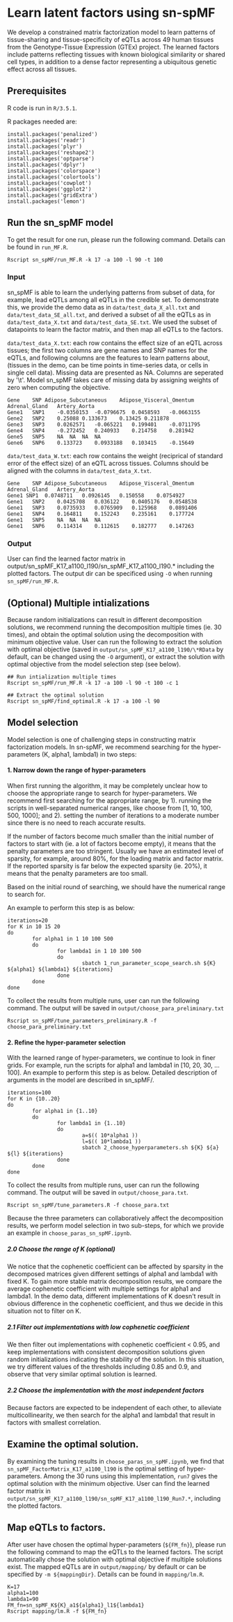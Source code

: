 
# Learn latent factors using sn-spMF
We develop a constrained matrix factorization model to learn patterns of tissue-sharing and tissue-specificity of eQTLs across 49 human tissues from the Genotype-Tissue Expression (GTEx) project. The learned factors include patterns reflecting tissues with known biological similarity or shared cell types, in addition to a dense factor representing a ubiquitous genetic effect across all tissues.

## Prerequisites
R code is run in ```R/3.5.1```. 

R packages needed are:
```
install.packages('penalized')
install.packages('readr')
install.packages('plyr')
install.packages('reshape2')
install.packages('optparse')
install.packages('dplyr')
install.packages('colorspace')
install.packages('colortools')
install.packages('cowplot')
install.packages('ggplot2')
install.packages('gridExtra')
install.packages('lemon')
```

## Run the sn_spMF model
To get the result for one run, please run the following command. Details can be found in ```run_MF.R```.
```
Rscript sn_spMF/run_MF.R -k 17 -a 100 -l 90 -t 100
```

### Input

sn_spMF is able to learn the underlying patterns from subset of data, for example, lead eQTLs among all eQTLs in the credible set. To demonstrate this, we provide the demo data as in ```data/test_data_X_all.txt``` and ```data/test_data_SE_all.txt```, and derived a subset of all the eQTLs as in ```data/test_data_X.txt``` and ```data/test_data_SE.txt```. We used the subset of datapoints to learn the factor matrix, and then map all eQTLs to the factors.

```data/test_data_X.txt```: each row contains the effect size of an eQTL across tissues; the first two columns are gene names and SNP names for the eQTLs, and following columns are the features to learn patterns about, (tissues in the demo, can be time points in time-series data, or cells in single cell data). Missing data are presented as NA. Columns are seperated by '\t'. Model sn_spMF takes care of missing data by assigning weights of zero when computing the objective.

```
Gene	SNP	Adipose_Subcutaneous	Adipose_Visceral_Omentum	Adrenal_Gland	Artery_Aorta
Gene1	SNP1	-0.0350153	-0.0796675	0.0458593	-0.0663155
Gene2	SNP2	0.25088	0.133673	0.13425	0.211878
Gene3	SNP3	0.0262571	-0.065221	0.199401	-0.0711795
Gene4	SNP4	-0.272452	0.240933	0.214758	0.281942
Gene5	SNP5	NA	NA	NA	NA
Gene6	SNP6	0.133723	0.0933188	0.103415	-0.15649
```


```data/test_data_W.txt```: each row contains the weight (reciprical of standard error of the effect size) of an eQTL across tissues. Columns should be aligned with the columns in ```data/test_data_X.txt```.

```
Gene	SNP	Adipose_Subcutaneous	Adipose_Visceral_Omentum	Adrenal_Gland	Artery_Aorta
Gene1 SNP1	0.0748711	0.0926145	0.150558	0.0754927
Gene1	SNP2	0.0425708	0.036122	0.0405176	0.0548538
Gene1	SNP3	0.0735933	0.0765909	0.125968	0.0891406
Gene1	SNP4	0.164811	0.152243	0.235161	0.177724
Gene1	SNP5	NA	NA	NA	NA
Gene1	SNP6	0.114314	0.112615	0.182777	0.147263
```

### Output

User can find the learned factor matrix in output/sn_spMF_K17_a1100_l190/sn_spMF_K17_a1100_l190.\* including the plotted factors. The output dir can be specificed using ```-O``` when running  ```sn_spMF/run_MF.R```.


## (Optional) Multiple intializations

Because random initializations can result in different decomposition solutions, we recommend running the decomposition multiple times (ie. 30 times), and obtain the optimal solution using the decomposition with minimum objective value. User can run the following to extract the solution with optimal objective (saved in ```output/sn_spMF_K17_a1100_l190/\*RData``` by default, can be changed using the ```-O``` argument), or extract the solution with optimal objective from the model selection step (see below).

```
## Run intialization multiple times
Rscript sn_spMF/run_MF.R -k 17 -a 100 -l 90 -t 100 -c 1

## Extract the optimal solution
Rscript sn_spMF/find_optimal.R -k 17 -a 100 -l 90 
```



## Model selection


Model selection is one of challenging steps in constructing matrix factorization models. In sn-spMF, we recommend searching for the hyper-parameters (K, alpha1, lambda1) in two steps:

#### 1. Narrow down the range of hyper-parameters 

When first running the algorithm, it may be completely unclear how to choose the appropriate range to search for hyper-parameters. We recommend first searching for the appropriate range, by 1). running the scripts in well-separated numerical ranges, like choose from [1, 10, 100, 500, 1000]; and 2).  setting the number of iterations to a moderate number since there is no need to reach accurate results. 

If the number of factors become much smaller than the initial number of factors to start with (ie. a lot of factors become empty), it means that the penalty parameters are too stringent. Usually we have an estimated level of sparsity, for example, around 80%, for the loading matrix and factor matrix. If the reported sparsity is far below the expected sparsity (ie. 20%), it means that the penalty parameters are too small. 

Based on the initial round of searching, we should have the numerical range to search for. 

An example to perform this step is as below:
```
iterations=20
for K in 10 15 20
do
        for alpha1 in 1 10 100 500
        do
                for lambda1 in 1 10 100 500
                do
                        sbatch 1_run_parameter_scope_search.sh ${K} ${alpha1} ${lambda1} ${iterations}
                done
        done
done
```

To collect the results from multiple runs, user can run the following command. The output will be saved in ```output/choose_para_preliminary.txt```
```
Rscript sn_spMF/tune_parameters_preliminary.R -f choose_para_preliminary.txt
```



#### 2. Refine the hyper-parameter selection

With the learned range of hyper-parameters, we continue to look in finer grids. For example, run the scripts for alpha1 and lambda1 in [10, 20, 30, … 100]. An example to perform this step is as below. Detailed description of arguments in the model are described in sn_spMF/.
```
iterations=100
for K in {10..20}
do
        for alpha1 in {1..10}
        do
                for lambda1 in {1..10}
                do
                        a=$(( 10*alpha1 ))
                        l=$(( 10*lambda1 ))
                        sbatch 2_choose_hyperparameters.sh ${K} ${a} ${l} ${iterations}
                done
        done
done
```

To collect the results from multiple runs, user can run the following command. The output will be saved in ```output/choose_para.txt```.
```
Rscript sn_spMF/tune_parameters.R -f choose_para.txt
```

Because the three parameters can collaboratively affect the decomposition results, we perform model selection in two sub-steps, for which we provide an example in ```choose_paras_sn_spMF.ipynb```. 


##### 2.0 Choose the range of K (optional)

We notice that the cophenetic coefficient can be affected by sparsity in the decomposed matrices given different settings of alpha1 and lambda1 with fixed K. To gain more stable matrix decomposition results, we compare the average cophenetic coefficient with multiple settings for alpha1 and lambda1. In the demo data, different implementations of K doesn't result in obvious difference in the cophenetic coefficient, and thus we decide in this situation not to filter on K. 

##### 2.1 Filter out implementations with low cophenetic coefficient

We then filter out implementations with cophenetic coefficient < 0.95, and keep implementations with consistent decomposition solutions given random initializations indicating the stability of the solution. In this situation, we try different values of the thresholds including 0.85 and 0.9, and observe that very similar optimal solution is learned. 

##### 2.2 Choose the implementation with the most independent factors

Because factors are expected to be independent of each other, to alleviate multicollinearity, we then search for the alpha1 and lambda1 that result in factors with smallest correlation. 

## Examine the optimal solution.

By examining the tuning results in ```choose_paras_sn_spMF.ipynb```, we find that ```sn_spMF_FactorMatrix_K17_a1100_l190``` is the optimal setting of hyper-parameters. Among the 30 runs using this implementation, ```run7``` gives the optimal solution with the minimum objective. User can find the learned factor matrix in ``` output/sn_spMF_K17_a1100_l190/sn_spMF_K17_a1100_l190_Run7.*```, including the plotted factors. 



## Map eQTLs to factors.
After user have chosen the optimal hyper-parameters (```${FM_fn}```), please run the following command to map the eQTLs to the learned factors. The script automatically chose the solution with optimal objective if multiple solutions exist. The mapped eQTLs are in ```output/mapping/``` by default or can be specified by ```-m ${mappingDir}```. Details can be found in ```mapping/lm.R```.

```
K=17
alpha1=100
lambda1=90
FM_fn=sn_spMF_K${K}_a1${alpha1}_l1${lambda1}
Rscript mapping/lm.R -f ${FM_fn}
```

